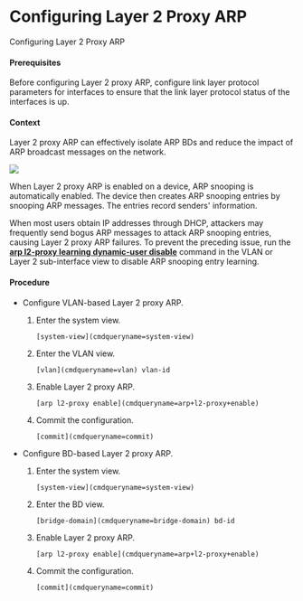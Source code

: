 Configuring Layer 2 Proxy ARP
=============================

Configuring Layer 2 Proxy ARP

#### Prerequisites

Before configuring Layer 2 proxy ARP, configure link layer protocol parameters for interfaces to ensure that the link layer protocol status of the interfaces is up.


#### Context

Layer 2 proxy ARP can effectively isolate ARP BDs and reduce the impact of ARP broadcast messages on the network.

![](public_sys-resources/note_3.0-en-us.png) 

When Layer 2 proxy ARP is enabled on a device, ARP snooping is automatically enabled. The device then creates ARP snooping entries by snooping ARP messages. The entries record senders' information.

When most users obtain IP addresses through DHCP, attackers may frequently send bogus ARP messages to attack ARP snooping entries, causing Layer 2 proxy ARP failures. To prevent the preceding issue, run the [**arp l2-proxy learning dynamic-user disable**](cmdqueryname=arp+l2-proxy+learning+dynamic-user+disable) command in the VLAN or Layer 2 sub-interface view to disable ARP snooping entry learning.



#### Procedure

* Configure VLAN-based Layer 2 proxy ARP.
  1. Enter the system view.
     
     
     ```
     [system-view](cmdqueryname=system-view)
     ```
  2. Enter the VLAN view.
     
     
     ```
     [vlan](cmdqueryname=vlan) vlan-id
     ```
  3. Enable Layer 2 proxy ARP.
     
     
     ```
     [arp l2-proxy enable](cmdqueryname=arp+l2-proxy+enable)
     ```
  4. Commit the configuration.
     
     
     ```
     [commit](cmdqueryname=commit)
     ```
* Configure BD-based Layer 2 proxy ARP.
  1. Enter the system view.
     
     
     ```
     [system-view](cmdqueryname=system-view)
     ```
  2. Enter the BD view.
     
     
     ```
     [bridge-domain](cmdqueryname=bridge-domain) bd-id
     ```
  3. Enable Layer 2 proxy ARP.
     
     
     ```
     [arp l2-proxy enable](cmdqueryname=arp+l2-proxy+enable)
     ```
  4. Commit the configuration.
     
     
     ```
     [commit](cmdqueryname=commit)
     ```